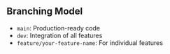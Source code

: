 ## Branching Model

- `main`: Production-ready code
- `dev`: Integration of all features
- `feature/your-feature-name`: For individual features
